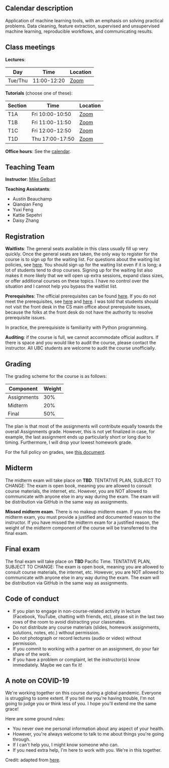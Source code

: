 
## Calendar description

Application of machine learning tools, with an emphasis on solving practical problems. Data cleaning, feature extraction, supervised and unsupervised machine learning, reproducible workflows, and communicating results.


## Class meetings

**Lectures**:

| Day  | Time   | Location |
|----------|--------|------|
| Tue/Thu  | 11:00-12:20  | [Zoom](https://canvas.ubc.ca/courses/53561/external_tools/15408) |

**Tutorials** (choose one of these):

| Section  | Time          | Location  |
|----------|---------------|-----------|
| T1A    | Fri 10:00-10:50 | [Zoom](https://canvas.ubc.ca/courses/53561/external_tools/15408)    |
| T1B    | Fri 11:00-11:50 | [Zoom](https://canvas.ubc.ca/courses/53561/external_tools/15408)    |
| T1C    | Fri 12:00-12:50 | [Zoom](https://canvas.ubc.ca/courses/53561/external_tools/15408)    |
| T1D    | Thu 17:00-17:50 | [Zoom](https://canvas.ubc.ca/courses/53561/external_tools/15408)    |

**Office hours**: See the [calendar](https://htmlpreview.github.io/?https://github.com/UBC-CS/cpsc330/blob/master/docs/calendar.html).

## Teaching Team

**Instructor**: [Mike Gelbart](https://www.mikegelbart.com/)

**Teaching Assistants**:

- Austin Beauchamp
- Qianqian Feng
- Yuxi Feng
- Kattie Sepehri
- Daisy Zhang

## Registration

**Waitlists**: The general seats available in this class usually fill up very quickly. 
Once the general seats are taken, the only way to register for the course is to sign up for the waiting list. For questions about the waiting list policies, see [here](https://www.cs.ubc.ca/students/undergrad/courses/waitlists). You should sign up for the waiting list even if it is long; a lot of students tend to drop courses. Signing up for the waiting list also makes it more likely that we will open up extra sessions, expand class sizes, or offer additional courses on these topics. I have no control over the situation and I cannot help you bypass the waitlist list.

**Prerequisites**: The official prerequisites can be found [here](https://courses.students.ubc.ca/cs/courseschedule?tname=subj-course&course=330&campuscd=UBC&dept=CPSC&pname=subjarea). If you do not meet the prerequisites, see [here](https://www.cs.ubc.ca/students/undergrad/courses-deadlines/prerequisites) and [here](https://www.cs.ubc.ca/students/undergrad/courses-deadlines/rules-about-cpsc-appeals-undergraduate-students). I was told that students should not visit the front desk in the CS main office about prerequisite issues, because the folks at the front desk do not have the authority to resolve prerequisite issues.

In practice, the prerequisiste is familiarity with Python programming.

**Auditing**: if the course is full, we cannot accommodate official auditors. If there is space and you would like to audit the course, please contact the instructor. All UBC students are welcome to audit the course unofficially.

## Grading
 
The grading scheme for the course is as follows:

| Component   | Weight          |
|-------------|-----------------|
| Assignments |     30%         |
| Midterm     |     20%         |
| Final       |     50%         |

The plan is that most of the assignments will contribute equally towards the overall Assignments grade. However, this is not yet finalized in case, for example, the last assignment ends up particularly short or long due to timing. Furthermore, I will drop your lowest homework grade.

For the full policy on grades, see [this document](grades.md).

## Midterm

The midterm exam will take place on **TBD**. TENTATIVE PLAN, SUBJECT TO CHANGE: The exam is open book, meaning you are allowed to consult course materials, the internet, etc. However, you are NOT allowed to communicate with anyone else in any way during the exam. The exam will be distribution via GitHub in the same way as assignments.

**Missed midterm exam**. There is no makeup midterm exam. If you miss the midterm exam, you must provide a justified and documented reason to the instructor. If you have missed the midterm exam for a justified reason, the weight of the midterm component of the course will be transferred to the final exam.

## Final exam

The final exam will take place on **TBD** Pacific Time. TENTATIVE PLAN, SUBJECT TO CHANGE: The exam is open book, meaning you are allowed to consult course materials, the internet, etc. However, you are NOT allowed to communicate with anyone else in any way during the exam. The exam will be distribution via GitHub in the same way as assignments.

## Code of conduct

- If you plan to engage in non-course-related activity in lecture (Facebook, YouTube, chatting with friends, etc), please sit in the last two rows of the room to avoid distracting your classmates.
- Do not distribute any course materials (slides, homework assignments, solutions, notes, etc.) without permission.
- Do not photograph or record lectures (audio or video) without permission.
- If you commit to working with a partner on an assignment, do your fair share of the work.
- If you have a problem or complaint, let the instructor(s) know immediately. Maybe we can fix it!

## A note on COVID-19

We're working together on this course during a global pandemic. Everyone is struggling to some extent. If you tell me you're having trouble, I'm not going to judge you or think less of you. I hope you'll extend me the same grace! 

Here are some ground rules:

- You never owe me personal information about any aspect of your health.
- However, you're always welcome to talk to me about things you're going through.
- If I can't help you, I might know someone who can.
- If you need extra help, I'm here to work with you. We're in this together.

Credit: adapted from [here](https://twitter.com/ProfChrisMJones/status/1282036533562834944).

